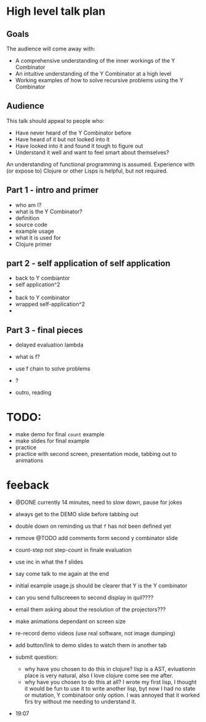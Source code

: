 # High level talk plan

## Goals

The audience will come away with:

- A comprehensive understanding of the inner workings of the Y Combinator
- An intuitive understanding of the Y Combinator at a high level
- Working examples of how to solve recursive problems using the Y Combinator

## Audience

This talk should appeal to people who:

- Have never heard of the Y Combinator before
- Have heard of it but not looked into it
- Have looked into it and found it tough to figure out
- Understand it well and want to feel smart about themselves?

An understanding of functional programming is assumed. Experience with (or expose to) Clojure or other Lisps is helpful, but not required.


## Part 1 - intro and primer

- who am I?
- what is the Y Combinator?
- definition
- source code
- example usage
- what it is used for
- Clojure primer

## part 2 - self application of self application

- back to Y combiantor
- self application^2
- <animation>
- back to Y combinator
- wrapped self-application^2
- <animation>

## Part 3 - final pieces

- delayed evaluation lambda

- what is f?
- use f chain to solve problems
- <animation>?
- outro, reading


# TODO:

- make demo for final `count` example
- make slides for final example
- practice
- practice with second screen, presentation mode, tabbing out to animations


# feeback

- @DONE currently 14 minutes, need to slow down, pause for jokes
- always get to the DEMO slide before tabbing out
- double down on reminding us that `f` has not been defined yet
- remove @TODO add comments form second y combinator slide
- count-step not step-count in finale evaluation
- use inc in what the f slides
- say come talk to me again at the end
- initial example usage.js should be clearer that Y is the Y combinator

- can you send fullscreeen to second display in quil????
- email them asking about the resolution of the projectors???
- make animations dependant on screen size
- re-record demo videos (use real software, not image dumping)
- add button/link to demo slides to watch them in another tab

- submit question:
  - why have you chosen to do this in clojure? lisp is a AST, evluationin place is very natural, also I love clojure come see me after.
  - why have you chosen to do this at all? I wrote my first lisp, I thought it would be fun to use it to write another lisp, byt now I had no state or mutation, Y combinatoor only option. I was annoyed that it worked firs try without me needing to understand it.


- 19:07
